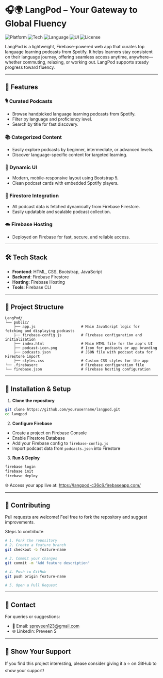 # 🎧🌍 LangPod – Your Gateway to Global Fluency

![Platform](https://img.shields.io/badge/Platform-Web-blue.svg)
![Tech](https://img.shields.io/badge/Backend-Firebase-orange.svg)
![Language](https://img.shields.io/badge/Language-JavaScript-yellow.svg)
![UI](https://img.shields.io/badge/UI-Bootstrap-green.svg)
![License](https://img.shields.io/badge/License-MIT-lightgrey.svg)

LangPod is a lightweight, Firebase-powered web app that curates top language learning podcasts from Spotify. It helps learners stay consistent on their language journey, offering seamless access anytime, anywhere—whether commuting, relaxing, or working out. LangPod supports steady progress toward fluency.

---

## 🚀 Features

### 🎙️ Curated Podcasts
- Browse handpicked language learning podcasts from Spotify.  
- Filter by language and proficiency level.  
- Search by title for fast discovery.

### 📚 Categorized Content
- Easily explore podcasts by beginner, intermediate, or advanced levels.  
- Discover language-specific content for targeted learning.

### 🧩 Dynamic UI
- Modern, mobile-responsive layout using Bootstrap 5.  
- Clean podcast cards with embedded Spotify players.

### 📂 Firestore Integration
- All podcast data is fetched dynamically from Firebase Firestore.  
- Easily updatable and scalable podcast collection.

### ☁️ Firebase Hosting
- Deployed on Firebase for fast, secure, and reliable access.

---

## 🛠️ Tech Stack

- **Frontend**: HTML, CSS, Bootstrap, JavaScript  
- **Backend**: Firebase Firestore  
- **Hosting**: Firebase Hosting  
- **Tools**: Firebase CLI

---

## 📂 Project Structure

```
LangPod/
└── public/
    ├── app.js                     # Main JavaScript logic for fetching and displaying podcasts
    ├── firebase-config.js         # Firebase configuration and initialization
    ├── index.html                 # Main HTML file for the app's UI
    ├── podcast-icon.png           # Icon for podcasts or app branding
    ├── podcasts.json              # JSON file with podcast data for Firestore import
    ├── styles.css                 # Custom CSS styles for the app
└── .firebaserc                    # Firebase configuration file
└── firebase.json                  # Firebase hosting configuration
```

---

## 🧪 Installation & Setup

1. **Clone the repository**

```bash
git clone https://github.com/yourusername/langpod.git
cd langpod
```

2. **Configure Firebase**

- Create a project on Firebase Console  
- Enable Firestore Database  
- Add your Firebase config to `firebase-config.js`  
- Import podcast data from `podcasts.json` into Firestore

3. **Run & Deploy**

```bash
firebase login
firebase init
firebase deploy
```

🌐 Access your app live at: https://langpod-c36c6.firebaseapp.com/

---

## 🤝 Contributing

Pull requests are welcome! Feel free to fork the repository and suggest improvements.

Steps to contribute:

```bash
# 1. Fork the repository
# 2. Create a feature branch
git checkout -b feature-name

# 3. Commit your changes
git commit -m "Add feature description"

# 4. Push to GitHub
git push origin feature-name

# 5. Open a Pull Request
```

---

## 📧 Contact

For queries or suggestions:

- 📩 Email: spreveen123@gmail.com  
- 🌐 LinkedIn: Preveen S

---

## 🌟 Show Your Support

If you find this project interesting, please consider giving it a ⭐ on GitHub to show your support!
